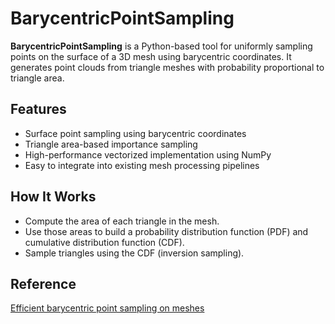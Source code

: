 # BarycentricPointSampling

**BarycentricPointSampling** is a Python-based tool for uniformly sampling points on the surface of a 3D mesh using barycentric coordinates. It generates point clouds from triangle meshes with probability proportional to triangle area.

## Features

- Surface point sampling using barycentric coordinates
- Triangle area-based importance sampling
- High-performance vectorized implementation using NumPy
- Easy to integrate into existing mesh processing pipelines

## How It Works
- Compute the area of each triangle in the mesh.
- Use those areas to build a probability distribution function (PDF) and cumulative distribution function (CDF).
- Sample triangles using the CDF (inversion sampling).

## Reference
[Efficient barycentric point sampling on meshes](https://arxiv.org/pdf/1708.07559)
